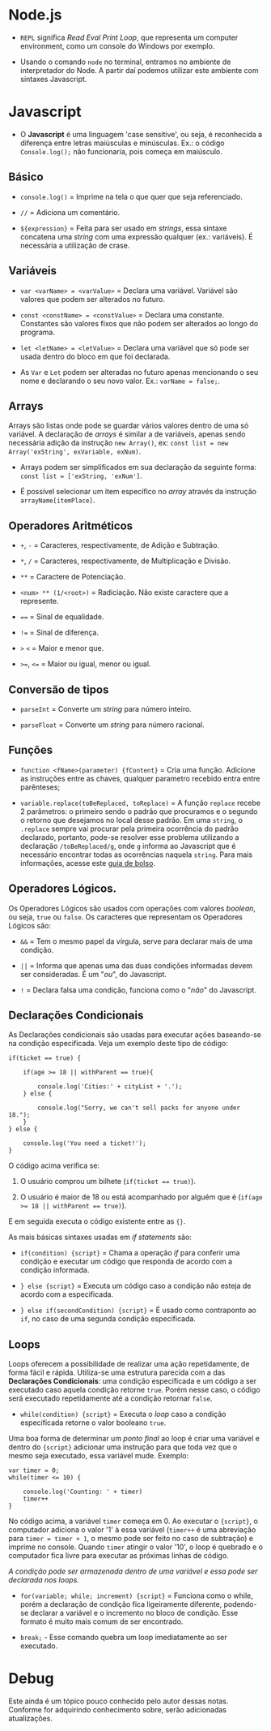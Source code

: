 # Node.js

- `REPL` significa *Read Eval Print Loop*, que representa um computer environment, como um console do Windows por exemplo. 

- Usando o comando `node` no terminal, entramos no ambiente de interpretador do Node. A partir daí podemos utilizar este ambiente com sintaxes Javascript.

# Javascript

- O **Javascript** é uma linguagem 'case sensitive', ou seja, é reconhecida a diferença entre letras maiúsculas e minúsculas. Ex.: o código `Console.log();` não funcionaria, pois começa em maiúsculo.

## Básico

- `console.log()` = Imprime na tela o que quer que seja referenciado.

- `//` = Adiciona um comentário.

- `${expression}` = Feita para ser usado em *strings*, essa sintaxe concatena uma *string* com uma expressão qualquer (ex.: variáveis). É necessária a utilização de crase.

## Variáveis

- `var <varName> = <varValue>` = Declara uma variável. Variável são valores que podem ser alterados no futuro.

- `const <constName> = <constValue>` = Declara uma constante. Constantes são valores fixos que não podem ser alterados ao longo do programa.

- `let <letName> = <letValue>` = Declara uma variável que só pode ser usada dentro do bloco em que foi declarada.

- As `Var` e `Let` podem ser alteradas no futuro apenas mencionando o seu nome e declarando o seu novo valor. Ex.: `varName = false;`.

## Arrays

Arrays são listas onde pode se guardar vários valores dentro de uma só variável. A declaração de *arrays* é similar a de variáveis, apenas sendo necessária adição da instrução `new Array()`, ex: `const list = new Array('exString', exVariable, exNum)`.

- Arrays podem ser simplificados em sua declaração da seguinte forma: `const list = ['exString, 'exNum']`.

- É possível selecionar um item específico no *array* através da instrução `arrayName[itemPlace]`.

## Operadores Aritméticos

- `+`, `-` = Caracteres, respectivamente, de Adição e Subtração.

- `*`, `/` = Caracteres, respectivamente, de Multiplicação e Divisão.

- `**` = Caractere de Potenciação.

- `<num> ** (1/<root>)` = Radiciação. Não existe caractere que a represente.

- `==` = Sinal de equalidade.

- `!=` = Sinal de diferença. 

- `>` `<` = Maior e menor que.

- `>=`, `<=` = Maior ou igual, menor ou igual.

## Conversão de tipos

- `parseInt` = Converte um *string* para número inteiro.

- `parseFloat` = Converte um *string* para número racional.

## Funções

- `function <fName>(parameter) {fContent}` = Cria uma função. Adicione as instruções entre as chaves, qualquer parametro recebido entra entre parênteses;

- `variable.replace(toBeReplaced, toReplace)` = A função `replace` recebe 2 parâmetros: o primeiro sendo o padrão que procuramos e o segundo o retorno que desejamos no local desse padrão. Em uma `string`, o `.replace` sempre vai procurar pela primeira ocorrência do padrão declarado, portanto, pode-se resolver esse problema utilizando a declaração `/toBeReplaced/g`, onde `g` informa ao Javascript que é necessário encontrar todas as ocorrências naquela `string`. Para mais informações, acesse este [guia de bolso](https://www.regular-expressions.info/refquick.html).

## Operadores Lógicos.

Os Operadores Lógicos são usados com operações com valores *boolean*, ou seja, `true` ou `false`. Os caracteres que representam os Operadores Lógicos são:

- `&&` = Tem o mesmo papel da vírgula, serve para declarar mais de uma condição.

- `||` = Informa que apenas uma das duas condições informadas devem ser consideradas. É um "*ou*", do Javascript.

- `!` = Declara falsa uma condição, funciona como o "*não*" do Javascript.

## Declarações Condicionais

As Declarações condicionais são usadas para executar ações baseando-se na condição especificada. Veja um exemplo deste tipo de código:

```
if(ticket == true) {

    if(age >= 18 || withParent == true){

        console.log('Cities:' + cityList + '.');
    } else {

        console.log("Sorry, we can't sell packs for anyone under 18.");
    }
} else {

    console.log('You need a ticket!');
}
```

O código acima verifica se:

1. O usuário comprou um bilhete (`if(ticket == true)`).

2. O usuário é maior de 18 ou está acompanhado por alguém que é (`if(age >= 18 || withParent == true)`).

E em seguida executa o código existente entre as `{}`. 

As mais básicas sintaxes usadas em *if statements* são:

- `if(condition) {script}` = Chama a operação *if* para conferir uma condição e executar um código que responda de acordo com a condição informada.

- `} else {script}` = Executa um código caso a condição não esteja de acordo com a especificada.

- `} else if(secondCondition) {script}` = É usado como contraponto ao `if`, no caso de uma segunda condição especificada.

## Loops

Loops oferecem a possibilidade de realizar uma ação repetidamente, de forma fácil e rápida.
Utiliza-se uma estrutura parecida com a das **Declarações Condicionais**: uma condição especificada e um código a ser executado caso aquela condição retorne `true`. Porém nesse caso, o código será executado repetidamente até a condição retornar `false`.

- `while(condition) {script}` = Executa o *loop* caso a condição especificada retorne o valor booleano `true`.

Uma boa forma de determinar um *ponto final* ao loop é criar uma variável e dentro do `{script}` adicionar uma instrução para que toda vez que o mesmo seja executado, essa variável mude. Exemplo:

```
var timer = 0;
while(timer <= 10) {

    console.log('Counting: ' + timer)
    timer++
}
```

No código acima, a variável `timer` começa em 0. Ao executar o `{script}`, o computador adiciona o valor '1' à essa variável (`timer++` é uma abreviação para `timer = timer + 1`, o mesmo pode ser feito no caso de subtração) e imprime no console.
Quando `timer` atingir o valor '10', o loop é quebrado e o computador fica livre para executar as próximas linhas de código.

*A condição pode ser armazenada dentro de uma variável e essa pode ser declarada nos loops.*

- `for(variable; while; increment) {script}` = Funciona como o while, porém a declaração de condição fica ligeiramente diferente, podendo-se declarar a variável e o incremento no bloco de condição. Esse formato é muito mais comum de ser encontrado.

- `break;` - Esse comando quebra um loop imediatamente ao ser executado.

# Debug

Este ainda é um tópico pouco conhecido pelo autor dessas notas. Conforme for adquirindo conhecimento sobre, serão adicionadas atualizações.